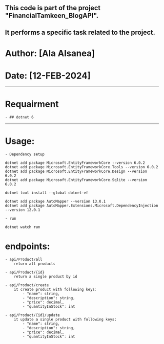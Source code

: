
## This code is part of the project "FinancialTamkeen_BlogAPI".
## It performs a specific task related to the project.

# Author: [Ala Alsanea]
# Date: [12-FEB-2024]
------
# Requairment
    - ## dotnet 6

------------
# Usage:
    - Dependency setup
```
dotnet add package Microsoft.EntityFrameworkCore --version 6.0.2 
dotnet add package Microsoft.EntityFrameworkCore.Tools --version 6.0.2
dotnet add package Microsoft.EntityFrameworkCore.Design --version 6.0.2
dotnet add package Microsoft.EntityFrameworkCore.Sqlite --version 6.0.2

dotnet tool install --global dotnet-ef

dotnet add package AutoMapper --version 13.0.1
dotnet add package AutoMapper.Extensions.Microsoft.DependencyInjection --version 12.0.1
```
    - run 
```
dotnet watch run
```
# endpoints:

    - api/Product/all
        return all products

    - api/Product/{id}
        return a single product by id

    - api/Product/create
        it create product with following keys:
            - "name": string,
            - "description": string,
            - "price": decimal,
            - "quantityInStock": int

    - api/Product/{id}/update
        it update a single product with following keys:
            - "name": string,
            - "description": string,
            - "price": decimal,
            - "quantityInStock": int






